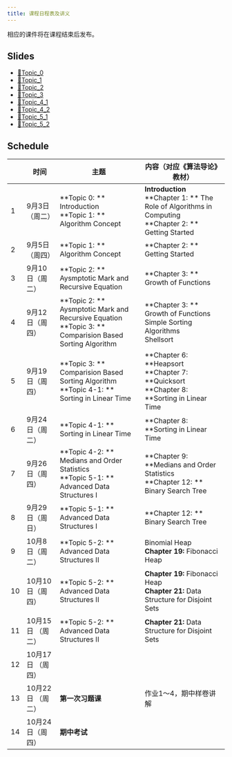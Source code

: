 ```yaml
---
title: 课程日程表及讲义
---
```


相应的课件将在课程结束后发布。

## Slides

- [🔗Topic_0](/slides/Algorithm2024_Topic_0.pdf)
- [🔗Topic_1](/slides/Algorithm2024_Topic_1.pdf)
- [🔗Topic_2](/slides/Algorithm2024_Topic_2.pdf)
- [🔗Topic_3](/slides/Algorithm2024_Topic_3.pdf)
- [🔗Topic_4_1](/slides/Algorithm2024_Topic_4_1(Ch8).pdf)
- [🔗Topic_4_2](/slides/Algorithm2024_Topic_4_2(Ch9).pdf)
- [🔗Topic_5_1](/slides/Algorithm2024_Topic_5_1.pdf)
- [🔗Topic_5_2](/slides/Algorithm2024_Topic_5_2.pdf)

## Schedule

|      | 时间              | 主题                                                         | 内容（对应《算法导论》教材）                                 |
| ---- | ----------------- | ------------------------------------------------------------ | ------------------------------------------------------------ |
| 1    | 9月3日（周二）    | **Topic 0: ** Introduction<br />**Topic 1: ** Algorithm Concept | **Introduction**<br />**Chapter 1: ** The Role of Algorithms in Computing<br />**Chapter 2: ** Getting Started |
| 2    | 9月5日（周四）    | **Topic 1: ** Algorithm Concept                              | **Chapter 2: ** Getting Started                              |
| 3    | 9月10日（周二）   | **Topic 2: ** Aysmptotic Mark and Recursive Equation         | **Chapter 3: ** Growth of Functions                          |
| 4    | 9月12日（周四）   | **Topic 2: ** Aysmptotic Mark and Recursive Equation<br />**Topic 3: ** Comparision Based Sorting Algorithm | **Chapter 3: ** Growth of Functions<br />Simple Sorting Algorithms<br />Shellsort |
| 5    | 9月19日（周四）   | **Topic 3: ** Comparision Based Sorting Algorithm<br />**Topic 4-1: ** Sorting in Linear Time | **Chapter 6: **Heapsort<br/>**Chapter 7: **Quicksort<br />**Chapter 8: **Sorting in Linear Time |
| 6    | 9月24日（周二）   | **Topic 4-1: ** Sorting in Linear Time                       | **Chapter 8: **Sorting in Linear Time                        |
| 7    | 9月26日（周四）   | **Topic 4-2: ** Medians and Order Statistics<br />**Topic 5-1:  ** Advanced Data Structures I | **Chapter 9: **Medians and Order Statistics<br /> **Chapter 12: ** Binary Search Tree |
| 8    | 9月29日（周日）   | **Topic 5-1: ** Advanced Data Structures I                   | **Chapter 12: ** Binary Search Tree                          |
| 9    | 10月8日（周二）   | **Topic 5-2: ** Advanced Data Structures II                  | Binomial Heap<br />**Chapter 19:** Fibonacci Heap            |
| 10   | 10月10日（周四）  | **Topic 5-2: ** Advanced Data Structures II                  | **Chapter 19:** Fibonacci Heap<br />**Chapter 21:** Data Structure for Disjoint Sets |
| 11   | 10月15日 （周二） | **Topic 5-2: ** Advanced Data Structures II                  | **Chapter 21:** Data Structure for Disjoint Sets             |
| 12   | 10月17日 （周四） |                                                              |                                                              |
| 13   | 10月22日 （周二） | **第一次习题课**                                             | 作业1～4，期中样卷讲解                                       |
| 14   | 10月24日（周四）  | **期中考试**                                                 |                                                              |
